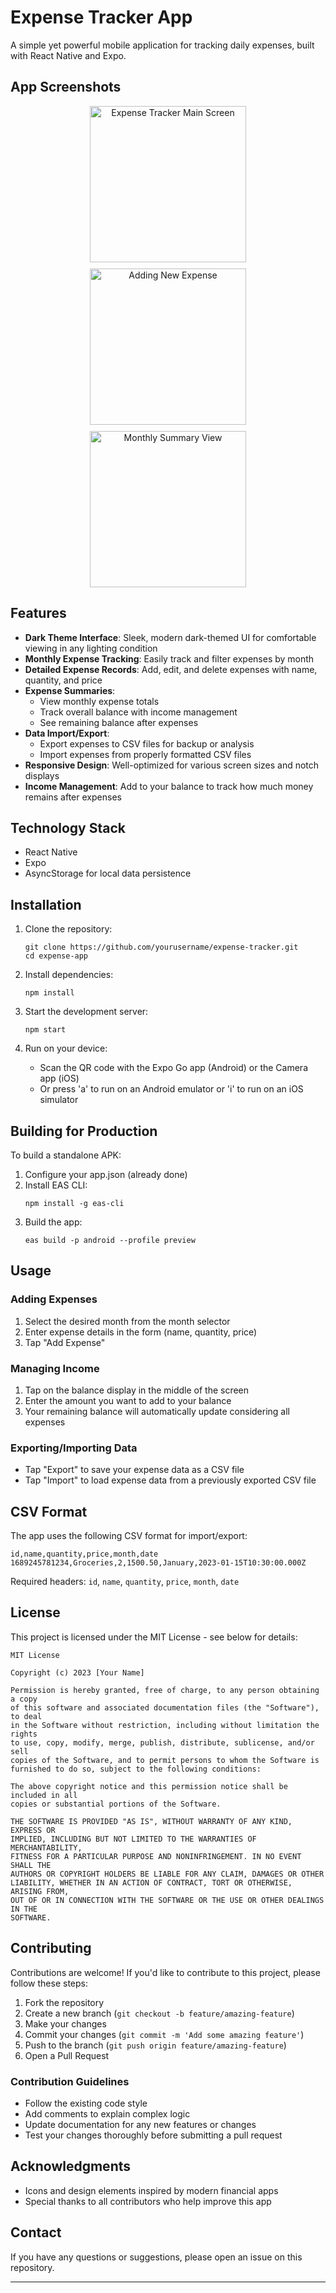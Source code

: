 # Expense Tracker App

A simple yet powerful mobile application for tracking daily expenses, built with React Native and Expo.

## App Screenshots

<div align="center">
  <div style="display: flex; flex-wrap: wrap; justify-content: center; gap: 10px;">
    <img src="./assets/app1.jpeg" alt="Expense Tracker Main Screen" width="250"/>
    <img src="./assets/app2.jpeg" alt="Adding New Expense" width="250"/>
    <img src="./assets/app3.jpeg" alt="Monthly Summary View" width="250"/>
  </div>
</div>

## Features

- **Dark Theme Interface**: Sleek, modern dark-themed UI for comfortable viewing in any lighting condition
- **Monthly Expense Tracking**: Easily track and filter expenses by month
- **Detailed Expense Records**: Add, edit, and delete expenses with name, quantity, and price
- **Expense Summaries**: 
  - View monthly expense totals
  - Track overall balance with income management
  - See remaining balance after expenses
- **Data Import/Export**: 
  - Export expenses to CSV files for backup or analysis
  - Import expenses from properly formatted CSV files
- **Responsive Design**: Well-optimized for various screen sizes and notch displays
- **Income Management**: Add to your balance to track how much money remains after expenses

## Technology Stack

- React Native
- Expo
- AsyncStorage for local data persistence

## Installation

1. Clone the repository:
   ```
   git clone https://github.com/yourusername/expense-tracker.git
   cd expense-app
   ```

2. Install dependencies:
   ```
   npm install
   ```

3. Start the development server:
   ```
   npm start
   ```

4. Run on your device:
   - Scan the QR code with the Expo Go app (Android) or the Camera app (iOS)
   - Or press 'a' to run on an Android emulator or 'i' to run on an iOS simulator

## Building for Production

To build a standalone APK:

1. Configure your app.json (already done)
2. Install EAS CLI:
   ```
   npm install -g eas-cli
   ```
3. Build the app:
   ```
   eas build -p android --profile preview
   ```

## Usage

### Adding Expenses
1. Select the desired month from the month selector
2. Enter expense details in the form (name, quantity, price)
3. Tap "Add Expense"

### Managing Income
1. Tap on the balance display in the middle of the screen
2. Enter the amount you want to add to your balance
3. Your remaining balance will automatically update considering all expenses

### Exporting/Importing Data
- Tap "Export" to save your expense data as a CSV file
- Tap "Import" to load expense data from a previously exported CSV file

## CSV Format

The app uses the following CSV format for import/export:

```
id,name,quantity,price,month,date
1689245781234,Groceries,2,1500.50,January,2023-01-15T10:30:00.000Z
```

Required headers: `id`, `name`, `quantity`, `price`, `month`, `date`

## License

This project is licensed under the MIT License - see below for details:

```
MIT License

Copyright (c) 2023 [Your Name]

Permission is hereby granted, free of charge, to any person obtaining a copy
of this software and associated documentation files (the "Software"), to deal
in the Software without restriction, including without limitation the rights
to use, copy, modify, merge, publish, distribute, sublicense, and/or sell
copies of the Software, and to permit persons to whom the Software is
furnished to do so, subject to the following conditions:

The above copyright notice and this permission notice shall be included in all
copies or substantial portions of the Software.

THE SOFTWARE IS PROVIDED "AS IS", WITHOUT WARRANTY OF ANY KIND, EXPRESS OR
IMPLIED, INCLUDING BUT NOT LIMITED TO THE WARRANTIES OF MERCHANTABILITY,
FITNESS FOR A PARTICULAR PURPOSE AND NONINFRINGEMENT. IN NO EVENT SHALL THE
AUTHORS OR COPYRIGHT HOLDERS BE LIABLE FOR ANY CLAIM, DAMAGES OR OTHER
LIABILITY, WHETHER IN AN ACTION OF CONTRACT, TORT OR OTHERWISE, ARISING FROM,
OUT OF OR IN CONNECTION WITH THE SOFTWARE OR THE USE OR OTHER DEALINGS IN THE
SOFTWARE.
```

## Contributing

Contributions are welcome! If you'd like to contribute to this project, please follow these steps:

1. Fork the repository
2. Create a new branch (`git checkout -b feature/amazing-feature`)
3. Make your changes
4. Commit your changes (`git commit -m 'Add some amazing feature'`)
5. Push to the branch (`git push origin feature/amazing-feature`)
6. Open a Pull Request

### Contribution Guidelines

- Follow the existing code style
- Add comments to explain complex logic
- Update documentation for any new features or changes
- Test your changes thoroughly before submitting a pull request

## Acknowledgments

- Icons and design elements inspired by modern financial apps
- Special thanks to all contributors who help improve this app

## Contact

If you have any questions or suggestions, please open an issue on this repository.

---
